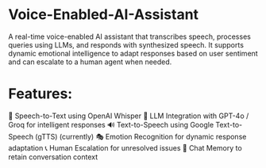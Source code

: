 # Voice-Enabled-AI-Assistant
A real-time voice-enabled AI assistant that transcribes speech, processes queries using LLMs, and responds with synthesized speech. It supports dynamic emotional intelligence to adapt responses based on user sentiment and can escalate to a human agent when needed.

# Features:
🎤 Speech-to-Text using OpenAI Whisper
🧠 LLM Integration with GPT-4o / Groq for intelligent responses
🔊 Text-to-Speech using Google Text-to-Speech (gTTS) (currently)
🎭 Emotion Recognition for dynamic response adaptation
📞 Human Escalation for unresolved issues
📝 Chat Memory to retain conversation context



